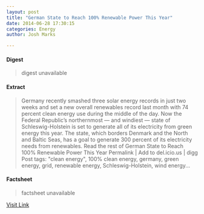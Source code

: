 ```yaml
---
layout: post
title: "German State to Reach 100% Renewable Power This Year"
date: 2014-06-28 17:30:15
categories: Energy
author: Josh Marks

---
```



#### Digest
>digest unavailable

#### Extract
>Germany recently smashed three solar energy records in just two weeks and set a new overall renewables record last month with 74 percent clean energy use during the middle of the day. Now the Federal Republic&#8217;s northernmost &#8212; and windiest &#8212; state of Schleswig-Holstein is set to generate all of its electricity from green energy this year. The state, which borders Denmark and the North and Baltic Seas, has a goal to generate 300 percent of its electricity needs from renewables. Read the rest of German State to Reach 100% Renewable Power This Year Permalink | Add to del.icio.us | digg Post tags: "clean energy", 100% clean energy, germany, green energy, grid, renewable energy, Schleswig-Holstein, wind energy...

#### Factsheet
>factsheet unavailable

[Visit Link](http://inhabitat.com/german-state-to-reach-100-renewable-power-this-year/)


